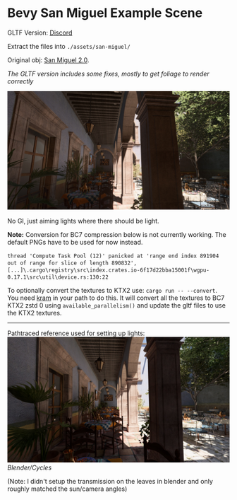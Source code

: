 # Bevy San Miguel Example Scene

GLTF Version: [Discord](https://discord.com/channels/691052431525675048/1173806749413822514/1173807506133368883)

Extract the files into `./assets/san-miguel/`

Original obj: [San Miguel 2.0](https://casual-effects.com/data/index.html).

*The GLTF version includes some fixes, mostly to get foliage to render correctly*

![demo](demo.jpg)

No GI, just aiming lights where there should be light.

**Note:** Conversion for BC7 compression below is not currently working. The default PNGs have to be used for now instead.
```
thread 'Compute Task Pool (12)' panicked at 'range end index 891904 out of range for slice of length 890832', [...]\.cargo\registry\src\index.crates.io-6f17d22bba15001f\wgpu-0.17.1\src\util\device.rs:130:22
```

To optionally convert the textures to KTX2 use: `cargo run -- --convert`. You need [kram](https://github.com/alecazam/kram) in your path to do this. It will convert all the textures to BC7 KTX2 zstd 0 using `available_parallelism()` and update the gltf files to use the KTX2 textures.



--------

Pathtraced reference used for setting up lights:
![blender_pathtrace_ref](blender_pathtrace_ref.jpg)
*Blender/Cycles*

(Note: I didn't setup the transmission on the leaves in blender and only roughly matched the sun/camera angles)
